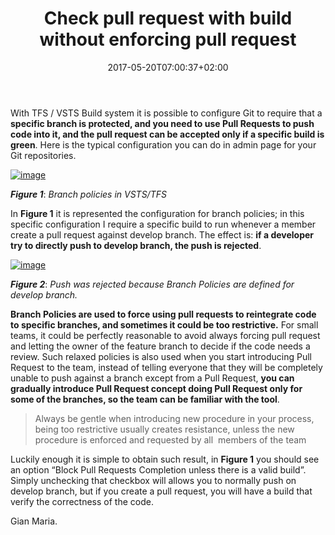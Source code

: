 ﻿---
title: "Check pull request with build without enforcing pull request"
description: ""
date: 2017-05-20T07:00:37+02:00
draft: false
tags: [build,Git]
categories: [Team Foundation Server]
---
With TFS / VSTS Build system it is possible to configure Git to require that a  **specific branch is protected, and you need to use Pull Requests to push code into it, and the pull request can be accepted only if a specific build is green**. Here is the typical configuration you can do in admin page for your Git repositories.

[![image](http://www.codewrecks.com/blog/wp-content/uploads/2017/05/image_thumb-3.png "image")](http://www.codewrecks.com/blog/wp-content/uploads/2017/05/image-3.png)

 ***Figure 1***: *Branch policies in VSTS/TFS*

In  **Figure 1** it is represented the configuration for branch policies; in this specific configuration I require a specific build to run whenever a member create a pull request against develop branch. The effect is:  **if a developer try to directly push to develop branch, the push is rejected**.

[![image](http://www.codewrecks.com/blog/wp-content/uploads/2017/05/image_thumb-4.png "image")](http://www.codewrecks.com/blog/wp-content/uploads/2017/05/image-4.png)

 ***Figure 2***: *Push was rejected because Branch Policies are defined for develop branch.*

 **Branch Policies are used to force using pull requests to reintegrate code to specific branches, and sometimes it could be too restrictive.** For small teams, it could be perfectly reasonable to avoid always forcing pull request and letting the owner of the feature branch to decide if the code needs a review. Such relaxed policies is also used when you start introducing Pull Request to the team, instead of telling everyone that they will be completely unable to push against a branch except from a Pull Request, **you can gradually introduce Pull Request concept doing Pull Request only for some of the branches, so the team can be familiar with the tool**.

> Always be gentle when introducing new procedure in your process, being too restrictive usually creates resistance, unless the new procedure is enforced and requested by all  members of the team

Luckily enough it is simple to obtain such result, in  **Figure 1** you should see an option “Block Pull Requests Completion unless there is a valid build”. Simply unchecking that checkbox will allows you to normally push on develop branch, but if you create a pull request, you will have a build that verify the correctness of the code.

Gian Maria.
